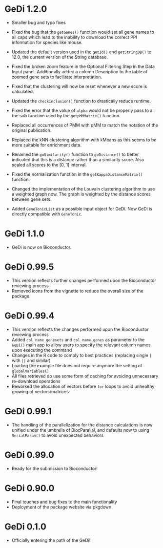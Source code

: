 # GeDi 1.2.0
* Smaller bug and typo fixes

* Fixed the bug that the `getGenes()` function would set all gene names to all 
  caps which lead to the inability to download the correct PPI information for 
  species like mouse.
  
* Updated the default version used in the `getId()` and `getStringDB()` to 12.0, 
  the current version of the String database.
  
* Fixed the broken zoom feature in the Optional Filtering Step in the Data Input
  panel. Additionally added a column Description to the table of zoomed gene sets
  to facilitate interpretation.
  
* Fixed that the clustering will now be reset whenever a new score is calculated.

* Updated the `checkInclusion()` function to drastically reduce runtime.

* Fixed the error that the value of `alpha` would not be properly pass to all the
  sub function used by the `getpMMMatrix()` function.
  
* Replaced all occurrences of PMM with pMM to match the notation of the original
  publication. 
  
* Replaced the kNN clustering algorithm with kMeans as this seems to be more 
  suitable for enrichment data. 
  
* Renamed the `goSimilarity()` function to `goDistance()` to better indicated 
  that this is a distance rather than a similarity score. Also scaled all 
  scores to the [0, 1] interval.

* Fixed the normalization function in the `getKappaDistanceMatrix()` function.

* Changed the implementation of the Louvain clustering algorithm to use a 
  weighted graph now. The graph is weighted by the distance scores between 
  gene sets.
  
* Added `GeneTonicList` as a possible input object for GeDi. Now GeDi is directly
  compatible with `GeneTonic`.

# GeDi 1.1.0

* GeDi is now on Bioconductor.

# GeDi 0.99.5

* This version reflects further changes performed upon the Bioconductor reviewing process.
* Removed icons from the vignette to reduce the overall size of the package. 

# GeDi 0.99.4

* This version reflects the changes performed upon the Bioconductor reviewing process
* Added `col_name_genesets` and `col_name_genes` as parameter to the `GeDi()` main app to allow users to specify the relevant column names upon executing the command
* Changes in the R code to comply to best practices (replacing single `|` with `||` and similar)
* Loading the example file does not require anymore the setting of `globalVariables()`
* All files retrieved do use some form of caching for avoiding unnecessary re-download operations
* Reworked the allocation of vectors before `for` loops to avoid unhealthy growing of vectors/matrices

# GeDi 0.99.1

* The handling of the parallelization for the distance calculations is now unified
under the umbrella of BiocParallal, and defaults now to using `SerialParam()` to
avoid unexpected behaviors

# GeDi 0.99.0

* Ready for the submission to Bioconductor!

# GeDi 0.90.0

* Final touches and bug fixes to the main functionality
* Deployment of the package website via pkgdown

# GeDi 0.1.0

* Officially entering the path of the GeDi!


